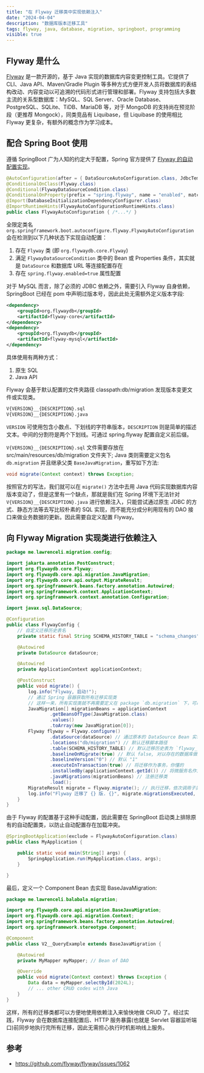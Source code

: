 ```yaml
---
title: "在 Flyway 迁移类中实现依赖注入"
date: "2024-04-04"
description: "数据库版本迁移工具"
tags: flyway, java, database, migration, springboot, programming
visible: true
---
```


## Flyway 是什么

[Flyway](https://flywaydb.org/) 是一款开源的，基于 Java 实现的数据库内容变更控制工具。它提供了 CLI、Java API、Maven/Gradle Plugin 等多种方式方便开发人员将数据库的表结构改动、内容变动以可追溯的代码形式进行管理和部署。Flyway 支持包括大多数主流的关系型数据库：MySQL、SQL Server、Oracle Database、PostgreSQL、SQLite、TiDB、MariaDB 等，对于 MongoDB 的支持尚在预览阶段（更推荐 Mongock），同类竞品有 Liquibase，但 Liquibase 的使用相比 Flyway 更复杂，有额外的概念作为学习成本。

<div>
  <github user="flyway" repo="flyway"></github>
</div>

## 配合 Spring Boot 使用

遵循 SpringBoot 广为人知的约定大于配置，Spring 官方提供了 [Flyway 的自动配置实现](https://github.com/spring-projects/spring-boot/tree/main/spring-boot-project/spring-boot-autoconfigure/src/main/java/org/springframework/boot/autoconfigure/flyway)。

```java
@AutoConfiguration(after = { DataSourceAutoConfiguration.class, JdbcTemplateAutoConfiguration.class,HibernateJpaAutoConfiguration.class })
@ConditionalOnClass(Flyway.class)
@Conditional(FlywayDataSourceCondition.class)
@ConditionalOnProperty(prefix = "spring.flyway", name = "enabled", matchIfMissing = true)
@Import(DatabaseInitializationDependencyConfigurer.class)
@ImportRuntimeHints(FlywayAutoConfigurationRuntimeHints.class)
public class FlywayAutoConfiguration { /*...*/ }
```

全限定类名 `org.springframework.boot.autoconfigure.flyway.FlywayAutoConfiguration` 会在检测到以下几种状态下实现自动配置：

1. 存在 `Flyway` 类 (即 `org.flywaydb.core.Flyway`)
2. 满足 `FlywayDataSourceCondition` 类中的 Bean 或 Properties 条件，其实就是 `DataSource` 和数据库 URL 等连接配置存在
3. 存在 `spring.flyway.enabled=true` 属性配置

对于 MySQL 而言，除了必须的 JDBC 依赖之外，需要引入 Flyway 自身依赖，SpringBoot 已经在 pom 中声明过版本号，因此此处无需额外定义版本字段:

```xml
<dependency>
    <groupId>org.flywaydb</groupId>
    <artifactId>flyway-core</artifactId>
</dependency>
<dependency>
    <groupId>org.flywaydb</groupId>
    <artifactId>flyway-mysql</artifactId>
</dependency>
```

具体使用有两种方式：

1. 原生 SQL
2. Java API

Flyway 会基于默认配置的文件夹路径 classpath:db/migration 发现版本变更文件或实现类。

```txt
V{VERSION}__{DESCRIPTION}.sql
V{VERSION}__{DESCRIPTION}.java
```

`VERSION` 可使用包含小数点、下划线的字符串版本，`DESCRIPTION` 则是简单的描述文本。中间的分割符是两个下划线。可通过 spring.flyway 配置自定义前后缀。

`V{VERSION}__{DESCRIPTION}.sql` 文件需要存放在 src/main/resources/db/migration 文件夹下; Java 类则需要定义包名 `db.migration` 并且继承父类 `BaseJavaMigration`，重写如下方法:

```java
void migrate(Context context) throws Exception;
```

按照官方的写法，我们就可以在 `migrate()` 方法中去用 Java 代码实现数据库内容版本变动了，但是这里有一个缺点，那就是我们在 Spring 环境下无法针对 `V{VERSION}__{DESCRIPTION}.java` 进行依赖注入，只能尝试通过原生 JDBC 的方式、静态方法等去写比较朴素的 SQL 实现，而不能充分成分利用现有的 DAO 接口来做业务数据的更新。因此需要自定义配置 Flyway。

## 向 Flyway Migration 实现类进行依赖注入

```java
package me.lawrenceli.migration.config;

import jakarta.annotation.PostConstruct;
import org.flywaydb.core.Flyway;
import org.flywaydb.core.api.migration.JavaMigration;
import org.flywaydb.core.api.output.MigrateResult;
import org.springframework.beans.factory.annotation.Autowired;
import org.springframework.context.ApplicationContext;
import org.springframework.context.annotation.Configuration;

import javax.sql.DataSource;

@Configuration
public class FlywayConfig {
    // 自定义迁移历史表名
    private static final String SCHEMA_HISTORY_TABLE = "schema_changes";

    @Autowired
    private DataSource dataSource;

    @Autowired
    private ApplicationContext applicationContext;

    @PostConstruct
    public void migrate() {
        log.info("Flyway, 启动!");
        // 通过 Spring 容器获取所有迁移实现类
        // 这样一来，所有实现类就不再需要定义在 package `db.migration` 下，可以放在任何支持 Bean 扫描的位置。
        JavaMigration[] migrationBeans = applicationContext
                .getBeansOfType(JavaMigration.class)
                .values()
                .toArray(new JavaMigration[0]);
        Flyway flyway = Flyway.configure()
                .dataSource(dataSource) // 通过原本的 DataSource Bean 实现无需配置 flyway 自身的 JDBC URL
                .locations("db/migration") // 默认迁移脚本路径
                .table(SCHEMA_HISTORY_TABLE) // 默认迁移历史表为 `flyway_schema_history`
                .baselineOnMigrate(true) // 默认 false, 对以存在的数据库做首次迁移必须设置开启
                .baselineVersion("0") // 默认 "1"
                .executeInTransaction(true) // 将迁移作为事务，你懂的
                .installedBy(applicationContext.getId()) // 将微服务名作为迁移执行者
                .javaMigrations(migrationBeans) // 注册迁移类
                .load();
        MigrateResult migrate = flyway.migrate(); // 执行迁移，依次调用子类实现
        log.info("Flyway 迁移了 {} 版. {}", migrate.migrationsExecuted, migrate.success);
    }
}
```

由于 Flyway 的配置基于这种手动配置，因此需要在 SpringBoot 启动类上排除原有的自动配置类，以防止自动配置存在加载冲突。

```java
@SpringBootApplication(exclude = FlywayAutoConfiguration.class)
public class MyApplication {

    public static void main(String[] args) {
        SpringApplication.run(MyApplication.class, args);
    }

}
```

最后，定义一个 Component Bean 去实现 BaseJavaMigration:

```java
package me.lawrenceli.balabala.migration;

import org.flywaydb.core.api.migration.BaseJavaMigration;
import org.flywaydb.core.api.migration.Context;
import org.springframework.beans.factory.annotation.Autowired;
import org.springframework.stereotype.Component;

@Component
public class V2__QueryExample extends BaseJavaMigration {

    @Autowired
    private MyMapper myMapper; // Bean of DAO

    @Override
    public void migrate(Context context) throws Exception {
        Data data = myMapper.selectById(2024L);
        // ... other CRUD codes with Java
    }
}
```

这样，所有的迁移类都可以方便地使用依赖注入来愉快地做 CRUD 了。经过实践，Flyway 会在数据库连接配置后、HTTP 服务暴露(也就是 Servlet 容器监听端口)前同步地执行完所有迁移，因此无需担心执行时机影响线上服务。

## 参考

- <https://github.com/flyway/flyway/issues/1062>
